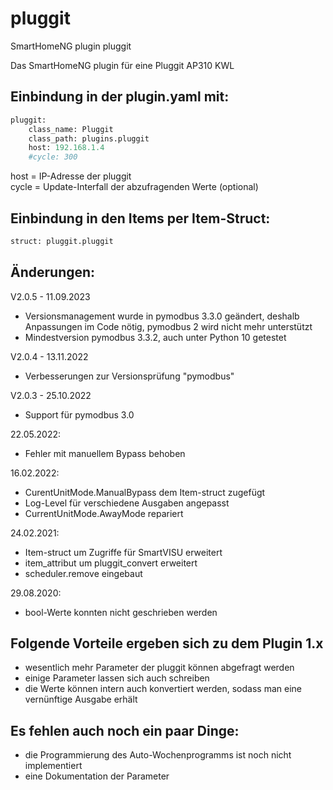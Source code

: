 # pluggit
SmartHomeNG plugin pluggit

Das SmartHomeNG plugin für eine Pluggit AP310 KWL

## Einbindung in der plugin.yaml mit:

```python
pluggit:
    class_name: Pluggit
    class_path: plugins.pluggit
    host: 192.168.1.4
    #cycle: 300
```

host = IP-Adresse der pluggit  
cycle = Update-Interfall der abzufragenden Werte (optional)

## Einbindung in den Items per Item-Struct:

```python
struct: pluggit.pluggit
```

## Änderungen:

V2.0.5 - 11.09.2023
- Versionsmanagement wurde in pymodbus 3.3.0 geändert, deshalb Anpassungen im Code nötig, pymodbus 2 wird nicht mehr unterstützt
- Mindestversion pymodbus 3.3.2, auch unter Python 10 getestet

V2.0.4 - 13.11.2022
- Verbesserungen zur Versionsprüfung "pymodbus"
  
V2.0.3 - 25.10.2022
- Support für pymodbus 3.0

22.05.2022:
- Fehler mit manuellem Bypass behoben

16.02.2022:
- CurentUnitMode.ManualBypass dem Item-struct zugefügt
- Log-Level für verschiedene Ausgaben angepasst
- CurrentUnitMode.AwayMode repariert

24.02.2021:
- Item-struct um Zugriffe für SmartVISU erweitert
- item_attribut um pluggit_convert erweitert
- scheduler.remove eingebaut

29.08.2020:
 - bool-Werte konnten nicht geschrieben werden

## Folgende Vorteile ergeben sich zu dem Plugin 1.x

- wesentlich mehr Parameter der pluggit können abgefragt werden
- einige Parameter lassen sich auch schreiben
- die Werte können intern auch konvertiert werden, sodass man eine vernünftige Ausgabe erhält

## Es fehlen auch noch ein paar Dinge:

- die Programmierung des Auto-Wochenprogramms ist noch nicht implementiert
- eine Dokumentation der Parameter
